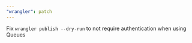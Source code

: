 ```yaml
---
"wrangler": patch
---
```


Fix `wrangler publish --dry-run` to not require authentication when using Queues
